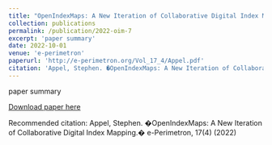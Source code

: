 ```yaml
---
title: "OpenIndexMaps: A New Iteration of Collaborative Digital Index Mapping"
collection: publications
permalink: /publication/2022-oim-7
excerpt: 'paper summary'
date: 2022-10-01
venue: 'e-perimetron'
paperurl: 'http://e-perimetron.org/Vol_17_4/Appel.pdf'
citation: 'Appel, Stephen. �OpenIndexMaps: A New Iteration of Collaborative Digital Index Mapping.� e-Perimetron, 17(4) (2022)'
---
```

paper summary

[Download paper here](http://e-perimetron.org/Vol_17_4/Appel.pdf)

Recommended citation: Appel, Stephen. �OpenIndexMaps: A New Iteration of Collaborative Digital Index Mapping.� e-Perimetron, 17(4) (2022)